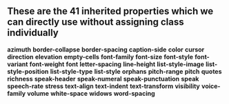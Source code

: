 ## These are the 41 inherited properties which we can directly use without assigning class individually ##
**azimuth**
**border-collapse**
**border-spacing**
**caption-side**
**color**
**cursor**
**direction**
**elevation**
**empty-cells**
**font-family**
**font-size**
**font-style**
**font-variant**
**font-weight**
**font**
**letter-spacing**
**line-height**
**list-style-image**
**list-style-position**
**list-style-type**
**list-style**
**orphans**
**pitch-range**
**pitch**
**quotes**
**richness**
**speak-header**
**speak-numeral**
**speak-punctuation**
**speak**
**speech-rate**
**stress**
**text-align**
**text-indent**
**text-transform**
**visibility**
**voice-family**
**volume**
**white-space**
**widows**
**word-spacing**
